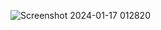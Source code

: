 ![Screenshot 2024-01-17 012820](https://github.com/subhadip6296/My_Portfolio/assets/102198631/e59de35c-3d8d-4027-b5d4-4f11eb23782e)
